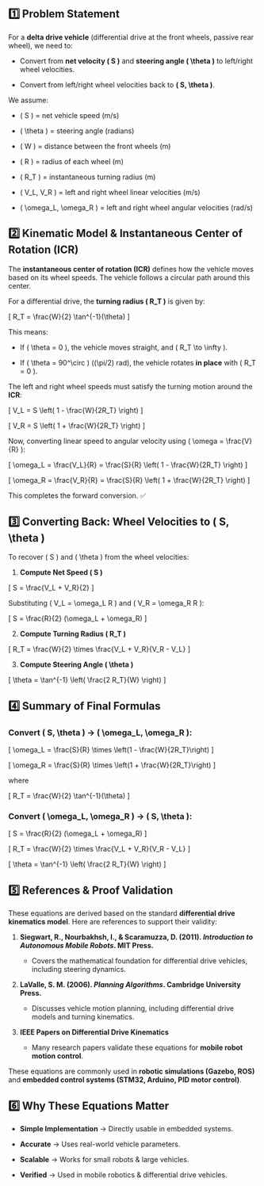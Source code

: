 


## **1️⃣ Problem Statement**

For a **delta drive vehicle** (differential drive at the front wheels, passive rear wheel), we need to:

- Convert from **net velocity \( S \)** and **steering angle \( \theta \)** to left/right wheel velocities.

- Convert from left/right wheel velocities back to **\( S, \theta \)**.



We assume:

- \( S \) = net vehicle speed (m/s)

- \( \theta \) = steering angle (radians)

- \( W \) = distance between the front wheels (m)

- \( R \) = radius of each wheel (m)

- \( R_T \) = instantaneous turning radius (m)

- \( V_L, V_R \) = left and right wheel linear velocities (m/s)

- \( \omega_L, \omega_R \) = left and right wheel angular velocities (rad/s)





## **2️⃣ Kinematic Model & Instantaneous Center of Rotation (ICR)**



The **instantaneous center of rotation (ICR)** defines how the vehicle moves based on its wheel speeds. The vehicle follows a circular path around this center.



For a differential drive, the **turning radius \( R_T \)** is given by:

\[ R_T = \frac{W}{2} \tan^{-1}(\theta) \]



This means:

- If \( \theta = 0 \), the vehicle moves straight, and \( R_T \to \infty \).

- If \( \theta = 90^\circ \) (\(\pi/2\) rad), the vehicle rotates **in place** with \( R_T = 0 \).



The left and right wheel speeds must satisfy the turning motion around the **ICR**:



\[ V_L = S \left( 1 - \frac{W}{2R_T} \right) \]



\[ V_R = S \left( 1 + \frac{W}{2R_T} \right) \]



Now, converting linear speed to angular velocity using \( \omega = \frac{V}{R} \):



\[ \omega_L = \frac{V_L}{R} = \frac{S}{R} \left( 1 - \frac{W}{2R_T} \right) \]



\[ \omega_R = \frac{V_R}{R} = \frac{S}{R} \left( 1 + \frac{W}{2R_T} \right) \]



This completes the forward conversion. ✅





## **3️⃣ Converting Back: Wheel Velocities to \( S, \theta \)**

To recover \( S \) and \( \theta \) from the wheel velocities:



1. **Compute Net Speed \( S \)**

\[ S = \frac{V_L + V_R}{2} \]

Substituting \( V_L = \omega_L R \) and \( V_R = \omega_R R \):



\[ S = \frac{R}{2} (\omega_L + \omega_R) \]



2. **Compute Turning Radius \( R_T \)**

\[ R_T = \frac{W}{2} \times \frac{V_L + V_R}{V_R - V_L} \]



3. **Compute Steering Angle \( \theta \)**

\[ \theta = \tan^{-1} \left( \frac{2 R_T}{W} \right) \]





## **4️⃣ Summary of Final Formulas**

### **Convert \( S, \theta \) → \( \omega_L, \omega_R \):**

\[ \omega_L = \frac{S}{R} \times \left(1 - \frac{W}{2R_T}\right) \]

\[ \omega_R = \frac{S}{R} \times \left(1 + \frac{W}{2R_T}\right) \]

where

\[ R_T = \frac{W}{2} \tan^{-1}(\theta) \]



### **Convert \( \omega_L, \omega_R \) → \( S, \theta \):**

\[ S = \frac{R}{2} (\omega_L + \omega_R) \]

\[ R_T = \frac{W}{2} \times \frac{V_L + V_R}{V_R - V_L} \]

\[ \theta = \tan^{-1} \left( \frac{2 R_T}{W} \right) \]





## **5️⃣ References & Proof Validation**

These equations are derived based on the standard **differential drive kinematics model**. Here are references to support their validity:



1. **Siegwart, R., Nourbakhsh, I., & Scaramuzza, D. (2011). *Introduction to Autonomous Mobile Robots*. MIT Press.**

   - Covers the mathematical foundation for differential drive vehicles, including steering dynamics.



2. **LaValle, S. M. (2006). *Planning Algorithms*. Cambridge University Press.**

   - Discusses vehicle motion planning, including differential drive models and turning kinematics.



3. **IEEE Papers on Differential Drive Kinematics**

   - Many research papers validate these equations for **mobile robot motion control**.



These equations are commonly used in **robotic simulations (Gazebo, ROS)** and **embedded control systems (STM32, Arduino, PID motor control)**.





## **6️⃣ Why These Equations Matter**

- **Simple Implementation** → Directly usable in embedded systems.

- **Accurate** → Uses real-world vehicle parameters.

- **Scalable** → Works for small robots & large vehicles.

- **Verified** → Used in mobile robotics & differential drive vehicles.
